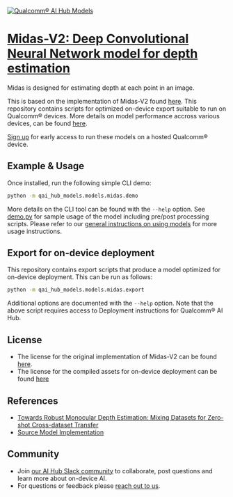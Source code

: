 [![Qualcomm® AI Hub Models](https://qaihub-public-assets.s3.us-west-2.amazonaws.com/qai-hub-models/quic-logo.jpg)](../../README.md)


# [Midas-V2: Deep Convolutional Neural Network model for depth estimation](#)

Midas is designed for estimating depth at each point in an image.

This is based on the implementation of Midas-V2 found
[here](https://github.com/isl-org/MiDaS). This repository contains scripts for optimized on-device
export suitable to run on Qualcomm® devices. More details on model performance
accross various devices, can be found [here](#).

[Sign up](https://myaccount.qualcomm.com/signup) for early access to run these models on
a hosted Qualcomm® device.




## Example & Usage


Once installed, run the following simple CLI demo:

```bash
python -m qai_hub_models.models.midas.demo
```
More details on the CLI tool can be found with the `--help` option. See
[demo.py](demo.py) for sample usage of the model including pre/post processing
scripts. Please refer to our [general instructions on using
models](../../../#getting-started) for more usage instructions.

## Export for on-device deployment

This repository contains export scripts that produce a model optimized for
on-device deployment. This can be run as follows:

```bash
python -m qai_hub_models.models.midas.export
```
Additional options are documented with the `--help` option. Note that the above
script requires access to Deployment instructions for Qualcomm® AI Hub.

## License
- The license for the original implementation of Midas-V2 can be found
  [here](https://github.com/isl-org/MiDaS/blob/master/LICENSE).
- The license for the compiled assets for on-device deployment can be found [here]({deploy_license_url})

## References
* [Towards Robust Monocular Depth Estimation: Mixing Datasets for Zero-shot Cross-dataset Transfer](https://arxiv.org/abs/1907.01341v3)
* [Source Model Implementation](https://github.com/isl-org/MiDaS)

## Community
* Join [our AI Hub Slack community](https://qualcomm-ai-hub.slack.com/join/shared_invite/zt-2d5zsmas3-Sj0Q9TzslueCjS31eXG2UA#/shared-invite/email) to collaborate, post questions and learn more about on-device AI.
* For questions or feedback please [reach out to us](mailto:ai-hub-support@qti.qualcomm.com).


